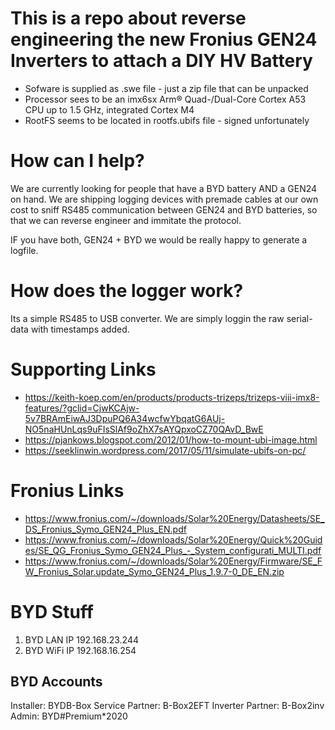 # This is a repo about reverse engineering the new Fronius GEN24 Inverters to attach a DIY HV Battery

* Sofware is supplied as .swe file - just a zip file that can be unpacked
* Processor sees to be an imx6sx Arm® Quad-/Dual-Core Cortex A53 CPU up to 1.5 GHz, integrated Cortex M4
* RootFS seems to be located in rootfs.ubifs file - signed unfortunately

# How can I help?
We are currently looking for people that have a BYD battery AND a GEN24 on hand. We are shipping logging devices with premade cables at our own cost to sniff RS485 communication between GEN24 and BYD batteries, so that we can reverse engineer and immitate the protocol.

IF you have both, GEN24 + BYD we would be really happy to generate a logfile.

# How does the logger work?
Its a simple RS485 to USB converter. We are simply loggin the raw serial-data with timestamps added.

# Supporting Links
* https://keith-koep.com/en/products/products-trizeps/trizeps-viii-imx8-features/?gclid=CjwKCAjw-5v7BRAmEiwAJ3DpuPQ6A34wcfwYbqatG6AUj-NO5naHUnLqs9uFIsSlAf9oZhX7sAYQpxoCZ70QAvD_BwE
* https://pjankows.blogspot.com/2012/01/how-to-mount-ubi-image.html
* https://seeklinwin.wordpress.com/2017/05/11/simulate-ubifs-on-pc/

# Fronius Links
* https://www.fronius.com/~/downloads/Solar%20Energy/Datasheets/SE_DS_Fronius_Symo_GEN24_Plus_EN.pdf
* https://www.fronius.com/~/downloads/Solar%20Energy/Quick%20Guides/SE_QG_Fronius_Symo_GEN24_Plus_-_System_configurati_MULTI.pdf
* https://www.fronius.com/~/downloads/Solar%20Energy/Firmware/SE_FW_Fronius_Solar.update_Symo_GEN24_Plus_1.9.7-0_DE_EN.zip

# BYD Stuff
1. BYD LAN IP 192.168.23.244
2. BYD WiFi IP 192.168.16.254

## BYD Accounts
Installer:          BYDB-Box
Service Partner:    B-Box2EFT 
Inverter Partner:   B-Box2inv 
Admin:              BYD#Premium*2020
